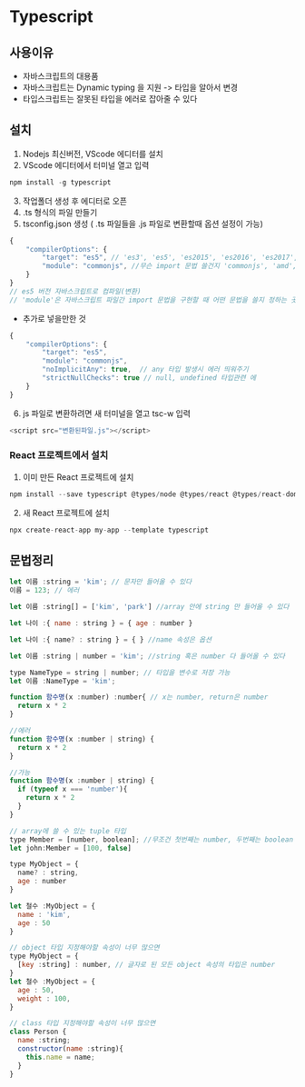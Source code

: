 # Typescript
## 사용이유
- 자바스크립트의 대용품
- 자바스크립트는 Dynamic typing 을 지원 -> 타입을 알아서 변경
- 타입스크립트는 잘못된 타입을 에러로 잡아줄 수 있다

## 설치
1. Nodejs 최신버전, VScode 에디터를 설치
2. VScode 에디터에서 터미널 열고 입력
```javascript
npm install -g typescript
```
3. 작업폴더 생성 후 에디터로 오픈
4. .ts 형식의 파일 만들기
5. tsconfig.json 생성 ( .ts 파일들을 .js 파일로 변환할때 옵션 설정이 가능)
```javascript
{
    "compilerOptions": {
        "target": "es5", // 'es3', 'es5', 'es2015', 'es2016', 'es2017','es2018', 'esnext' 가능
        "module": "commonjs", //무슨 import 문법 쓸건지 'commonjs', 'amd', 'es2015', 'esnext'
    }
}
// es5 버전 자바스크립트로 컴파일(변환)
// 'module'은 자바스크립트 파일간 import 문법을 구현할 때 어떤 문법을 쓸지 정하는 곳 (require 문법 사용)
```
 - 추가로 넣을만한 것
```javascript
{
    "compilerOptions": {
        "target": "es5",
        "module": "commonjs",
        "noImplicitAny": true,  // any 타입 발생시 에러 띄워주기
        "strictNullChecks": true // null, undefined 타입관련 에
    }
}
```
6. js 파일로 변환하려면 새 터미널을 열고 tsc-w 입력
```javascript
<script src="변환된파일.js"></script>
```

### React 프로젝트에서 설치
1. 이미 만든 React 프로젝트에 설치
```javascript
npm install --save typescript @types/node @types/react @types/react-dom @types/jest
```
2. 새 React 프로젝트에 설치
```javascript
npx create-react-app my-app --template typescript
```

## 문법정리
```javascript
let 이름 :string = 'kim'; // 문자만 들어올 수 있다
이름 = 123; // 에러

let 이름 :string[] = ['kim', 'park'] //array 안에 string 만 들어올 수 있다

let 나이 :{ name : string } = { age : number }

let 나이 :{ name? : string } = { } //name 속성은 옵션

let 이름 :string | number = 'kim'; //string 혹은 number 다 들어올 수 있다

type NameType = string | number; // 타입을 변수로 저장 가능
let 이름 :NameType = 'kim';

function 함수명(x :number) :number{ // x는 number, return은 number 
  return x * 2
}

//에러
function 함수명(x :number | string) { 
  return x * 2
}

//가능
function 함수명(x :number | string) {
  if (typeof x === 'number'){
    return x * 2
  } 
}

// array에 쓸 수 있는 tuple 타입
type Member = [number, boolean]; //무조건 첫번째는 number, 두번째는 boolean
let john:Member = [100, false]

type MyObject = {
  name? : string,
  age : number
}

let 철수 :MyObject = { 
  name : 'kim',
  age : 50
}

// object 타입 지정해야할 속성이 너무 많으면
type MyObject = {
  [key :string] : number, // 글자로 된 모든 object 속성의 타입은 number
}
let 철수 :MyObject = { 
  age : 50,
  weight : 100,
}

// class 타입 지정해야할 속성이 너무 많으면
class Person {
  name :string;
  constructor(name :string){
    this.name = name;
  }
}
```
